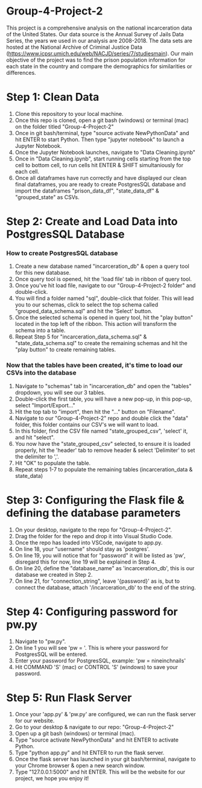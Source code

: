 # Group-4-Project-2
This project is a comprehensive analysis on the national incarceration data of the United States. Our data source is the Annual Survey of Jails Data Series, the years we used in our analysis are 2008-2018. The data sets are hosted at the National Archive of Criminal Justice Data (https://www.icpsr.umich.edu/web/NACJD/series/7/studiesmain). Our main objective of the project was to find the prison population information for each state in the country and compare the demographics for similarities or differences.


# Step 1: Clean Data
1. Clone this repository to your local machine.
1. Once this repo is cloned, open a git bash (windows) or terminal (mac) on the folder titled "Group-4-Project-2"
1. Once in git bash/terminal, type "source activate NewPythonData" and hit ENTER to start Python. Then type "jupyter notebook" to launch a Jupyter Notebook.
1. Once the Jupyter Notebook launches, navigate to "Data Cleaning.ipynb"
1. Once in "Data Cleaning.ipynb", start running cells starting from the top cell to bottom cell, to run cells hit ENTER & SHIFT simultaniously for each cell.
1. Once all dataframes have run correctly and have displayed our clean final dataframes, you are ready to create PostgresSQL database and import the dataframes "prison_data_df", "state_data_df" & "grouped_state" as CSVs.

# Step 2: Create and Load Data into PostgresSQL Database

### How to create PostgresSQL database

1. Create a new database named "incarceration_db" & open a query tool for this new database.
1. Once query tool is opened, hit the 'load file' tab in ribbon of query tool. 
1. Once you've hit load file, navigate to our "Group-4-Project-2 folder" and double-click. 
1. You will find a folder named "sql", double-click that folder. This will lead you to our schemas, click to select the top schema called "grouped_data_schema.sql" and hit the 'Select' button.
1. Once the selected schema is opened in query tool, hit the "play button" located in the top left of the ribbon. This action will transform the schema into a table.
1. Repeat Step 5 for "incarceration_data_schema.sql" & "state_data_schema.sql" to create the remaining schemas and hit the "play button" to create remaining tables.


### Now that the tables have been created, it's time to load our CSVs into the database
1. Navigate to "schemas" tab in "incarceration_db" and open the "tables" dropdown, you will see our 3 tables.
1. Double-click the first table, you will have a new pop-up, in this pop-up, select "Import/Export..."
1. Hit the top tab to "import", then hit the "..." button on "Filename".
1. Navigate to our "Group-4-Project-2" repo and double click the "data" folder, this folder contains our CSV's we will want to load.
1. In this folder, find the CSV file named "state_grouped_csv", 'select' it, and hit "select".
1. You now have the "state_grouped_csv" selected, to ensure it is loaded properly, hit the 'header' tab to remove header & select 'Delimiter' to set the delimiter to ','.
1. Hit "OK" to populate the table.
1. Repeat steps 1-7 to populate the remaining tables (incarceration_data & state_data)


# Step 3: Configuring the Flask file & defining the database parameters
1. On your desktop, navigate to the repo for "Group-4-Project-2".
1. Drag the folder for the repo and drop it into Visual Studio Code.
1. Once the repo has loaded into VSCode, navigate to app.py.
1. On line 18, your "username" should stay as 'postgres'.
1. On line 19, you will notice that for "password" it will be listed as 'pw', disregard this for now, line 19 will be explained in Step 4.
1. On line 20, define the "database_name" as 'incarceration_db', this is our database we created in Step 2.
1. On line 21, for "connection_string", leave '{password}' as is, but to connect the database, attach '/incarceration_db' to the end of the string.


# Step 4: Configuring password for pw.py
1. Navigate to "pw.py".
1. On line 1 you will see 'pw = '. This is where your password for PostgresSQL will be entered.
1. Enter your password for PostgresSQL, example: 'pw = nineinchnails'
1. Hit COMMAND 'S' (mac) or CONTROL 'S' (windows) to save your password.


# Step 5: Run Flask Server
1. Once your 'app.py' & 'pw.py' are configured, we can run the flask server for our website.
1. Go to your desktop & navigate to our repo: "Group-4-Project-2"
1. Open up a git bash (windows) or terminal (mac).
1. Type "source activate NewPythonData" and hit ENTER to activate Python.
1. Type "python app.py" and hit ENTER to run the flask server.
1. Once the flask server has launched in your git bash/terminal, navigate to your Chrome browser & open a new search window.
1. Type "127.0.0.1:5000" and hit ENTER. This will be the website for our project, we hope you enjoy it!
